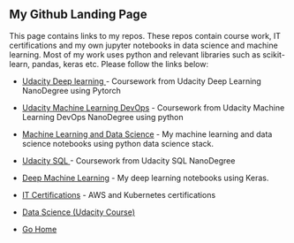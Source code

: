 ## My Github Landing Page

This page contains links to my repos.  These repos contain course work, IT certifications and my own jupyter notebooks in data science and machine learning.  Most of my work uses python and relevant libraries such as scikit-learn, pandas, keras etc. Please follow the links below:


* [Udacity Deep learning ](https://github.com/edwards158/deep_learning_nano) - Coursework from Udacity Deep Learning NanoDegree using Pytorch
* [Udacity Machine Learning DevOps](https://github.com/edwards158/dev_ops_ml) - Coursework from Udacity Machine Learning DevOps NanoDegree using python
* [Machine Learning and Data Science](https://github.com/riched158/MachineLearning) - My machine learning and data science notebooks using python data science stack.
* [Udacity SQL ](https://github.com/edwards158/SQL-nano) - Coursework from Udacity SQL NanoDegree
* [Deep Machine Learning](https://github.com/riched158/DeepLearning) - My deep learning notebooks using Keras.
* [IT Certifications](https://github.com/riched158/Certificates) - AWS and Kubernetes certifications 
* [Data Science (Udacity Course)](https://github.com/riched158/Udacity-Data)

* [Go Home](https://github.com/edwards158)

